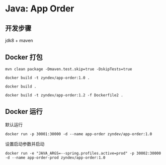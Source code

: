 # Java: App Order

## 开发步骤

jdk8 + maven

## Docker 打包

```shell
mvn clean package -Dmaven.test.skip=true -DskipTests=true
```

```shell
docker build -t zyndev/app-order:1.0 .
```

```shell
docker build .
```

```shell
docker build -t zyndev/app-order:1.2 -f Dockerfile2 .
```

## Docker 运行

默认运行
```shell
docker run -p 30001:30000 -d --name app-order zyndev/app-order:1.0
```

设置启动参数并启动
```shell
docker run -e "JAVA_ARGS=--spring.profiles.active=prod" -p 30002:30000 -d --name app-order-prod zyndev/app-order:1.0
```
